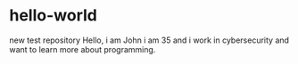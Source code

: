 # hello-world
new test repository
Hello, i am John
i am 35 and i work in cybersecurity and want to learn more about programming.
